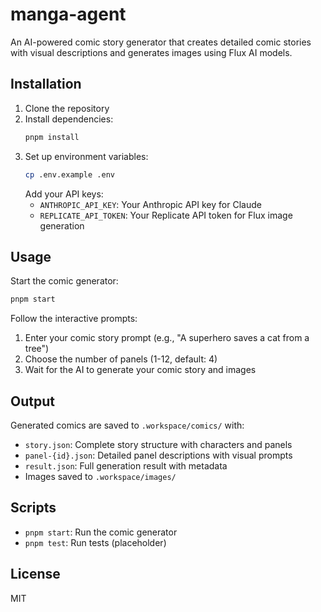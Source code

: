 # manga-agent

An AI-powered comic story generator that creates detailed comic stories with visual descriptions and generates images using Flux AI models.

## Installation

1. Clone the repository
2. Install dependencies:
   ```bash
   pnpm install
   ```
3. Set up environment variables:
   ```bash
   cp .env.example .env
   ```
   Add your API keys:
   - `ANTHROPIC_API_KEY`: Your Anthropic API key for Claude
   - `REPLICATE_API_TOKEN`: Your Replicate API token for Flux image generation

## Usage

Start the comic generator:
```bash
pnpm start
```

Follow the interactive prompts:
1. Enter your comic story prompt (e.g., "A superhero saves a cat from a tree")
2. Choose the number of panels (1-12, default: 4)
3. Wait for the AI to generate your comic story and images

## Output

Generated comics are saved to `.workspace/comics/` with:
- `story.json`: Complete story structure with characters and panels
- `panel-{id}.json`: Detailed panel descriptions with visual prompts
- `result.json`: Full generation result with metadata
- Images saved to `.workspace/images/`

## Scripts

- `pnpm start`: Run the comic generator
- `pnpm test`: Run tests (placeholder)

## License

MIT